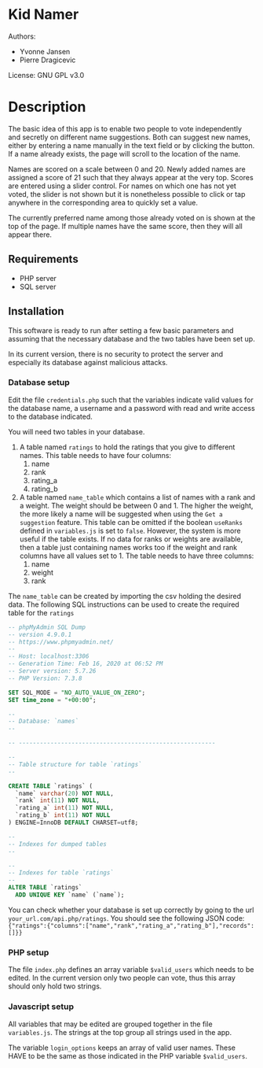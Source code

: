 # Kid Namer

Authors:
* Yvonne Jansen
* Pierre Dragicevic

License: GNU GPL v3.0

# Description

The basic idea of this app is to enable two people to vote independently and secretly on different name suggestions. Both can suggest new names, either by entering a name manually in the text field or by clicking the button. If a name already exists, the page will scroll to the location of the name. 

Names are scored on a scale between 0 and 20. Newly added names are assigned a score of 21 such that they always appear at the very top. Scores are entered using a slider control. For names on which one has not yet voted, the slider is not shown but it is nonetheless possible to click or tap anywhere in the corresponding area to quickly set a value.

The currently preferred name among those already voted on is shown at the top of the page. If multiple names have the same score, then they will all appear there. 

## Requirements

* PHP server
* SQL server

## Installation

This software is ready to run after setting a few basic parameters and assuming that the necessary database and the two tables have been set up.

In its current version, there is no security to protect the server and especially its database against malicious attacks. 

### Database setup

Edit the file `credentials.php` such that the variables indicate valid values for the database name, a username and a password with read and write access to the database indicated.

You will need two tables in your database. 
1. A table named `ratings` to hold the ratings that you give to different names. This table needs to have four columns:
	1. name
	1. rank
	1. rating_a
	1. rating_b
1. A table named `name_table` which contains a list of names with a rank and a weight. The weight should be between 0 and 1. The higher the weight, the more likely a name will be suggested when using the `Get a suggestion` feature. This table can be omitted if the boolean `useRanks` defined in `variables.js` is set to `false`. However, the system is more useful if the table exists. If no data for ranks or weights are available, then a table just containing names works too if the weight and rank columns have all values set to 1. The table needs to have three columns:
	1. name
	1. weight
	1. rank

The `name_table` can be created by importing the csv holding the desired data. The following SQL instructions can be used to create the required table for the `ratings`
```SQL
-- phpMyAdmin SQL Dump
-- version 4.9.0.1
-- https://www.phpmyadmin.net/
--
-- Host: localhost:3306
-- Generation Time: Feb 16, 2020 at 06:52 PM
-- Server version: 5.7.26
-- PHP Version: 7.3.8

SET SQL_MODE = "NO_AUTO_VALUE_ON_ZERO";
SET time_zone = "+00:00";

--
-- Database: `names`
--

-- --------------------------------------------------------

--
-- Table structure for table `ratings`
--

CREATE TABLE `ratings` (
  `name` varchar(20) NOT NULL,
  `rank` int(11) NOT NULL,
  `rating_a` int(11) NOT NULL,
  `rating_b` int(11) NOT NULL
) ENGINE=InnoDB DEFAULT CHARSET=utf8;

--
-- Indexes for dumped tables
--

--
-- Indexes for table `ratings`
--
ALTER TABLE `ratings`
  ADD UNIQUE KEY `name` (`name`);
```

You can check whether your database is set up correctly by going to the url `your_url.com/api.php/ratings`. You should see the following JSON code:
`{"ratings":{"columns":["name","rank","rating_a","rating_b"],"records":[]}}`

### PHP setup

The file `index.php` defines an array variable `$valid_users` which needs to be edited. In the current version only two people can vote, thus this array should only hold two strings.

### Javascript setup

All variables that may be edited are grouped together in the file `variables.js`. The strings at the top group all strings used in the app. 

The variable `login_options` keeps an array of valid user names. These HAVE to be the same as those indicated in the PHP variable `$valid_users`.
